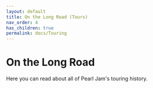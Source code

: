 ```yaml
---
layout: default
title: On the Long Road (Tours)
nav_order: 4
has_children: true
permalink: docs/Touring
---
```


# On the Long Road

Here you can read about all of Pearl Jam's touring history.
